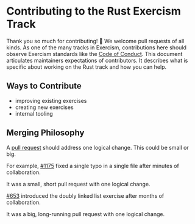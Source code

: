 # Contributing to the Rust Exercism Track

Thank you so much for contributing! :tada:
We welcome pull requests of all kinds.
As one of the many tracks in Exercism, contributions here should observe Exercism standards like the [Code of Conduct](https://exercism.io/code-of-conduct).
This document articulates maintainers expectations of contributors.
It describes what is specific about working on the Rust track and how you can help.

## Ways to Contribute

- improving existing exercises
- creating new exercises
- internal tooling

## Merging Philosophy

A [pull request](https://docs.github.com/en/github/getting-started-with-github/github-glossary#pull-request) should address one logical change.
This could be small or big.

For example, [#1175](https://github.com/exercism/rust/pull/1175) fixed a single typo in a single file after minutes of collaboration.

It was a small, short pull request with one logical change.

[#653](https://github.com/exercism/rust/pull/653) introduced the doubly linked list exercise after months of collaboration.

It was a big, long-running pull request with one logical change.
